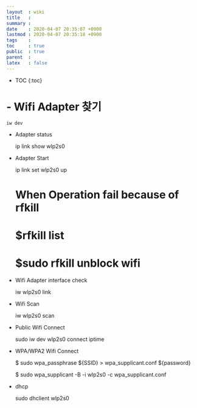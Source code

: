 ```yaml
---
layout  : wiki
title   : 
summary : 
date    : 2020-04-07 20:35:07 +0900
lastmod : 2020-04-07 20:35:18 +0900
tags    : 
toc     : true
public  : true
parent  : 
latex   : false
---
```

* TOC
{:toc}

# - Wifi Adapter 찾기

    iw dev

- Adapter status

    ip link show wlp2s0

- Adapter Start

    ip link set wlp2s0 up
    # When Operation fail because of rfkill
    
    # $rfkill list
    # $sudo rfkill unblock wifi

- Wifi Adapter interface check

    iw wlp2s0 link

- Wifi Scan

    iw wlp2s0 scan

- Public Wifi Connect

    sudo iw dev wlp2s0 connect iptime

- WPA/WPA2 Wifi Connect

    $ sudo wpa_passphrase ${SSID} > wpa_supplicant.conf
    ${password}
    
    $ sudo wpa_supplicant -B -i wlp2s0 -c wpa_supplicant.conf

- dhcp

    sudo dhclient wlp2s0

